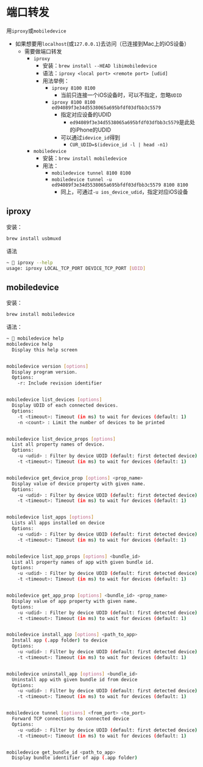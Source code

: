 # 端口转发

用`iproxy`或`mobiledevice`

* 如果想要用`localhost`(或`127.0.0.1`)去访问（已连接到Mac上的iOS设备）
    * 需要做端口转发
        * `iproxy`
            * 安装：`brew install --HEAD libimobiledevice`
            * 语法：`iproxy <local port> <remote port> [udid]`
            * 用法举例：
                * `iproxy 8100 8100`
                    * 当前只连接一个iOS设备时，可以不指定，忽略`UDID`
                * `iproxy 8100 8100 ed94089f3e34d5538065a695bfdf03dfbb3c5579`
                    * 指定对应设备的UDID
                      * `ed94089f3e34d5538065a695bfdf03dfbb3c5579`是此处的iPhone的UDID
                    * 可以通过`idevice_id`得到
                        * `CUR_UDID=$(idevice_id -l | head -n1)`
        * `mobiledevice`
            * 安装：`brew install mobiledevice`
            * 用法：
                * `mobiledevice tunnel 8100 8100`
                * `mobiledevice tunnel -u ed94089f3e34d5538065a695bfdf03dfbb3c5579 8100 8100`
                    * 同上，可通过`-u ios_device_udid`，指定对应iOS设备

## iproxy

安装：

```bash
brew install usbmuxd
```

语法

```bash
~  iproxy --help
usage: iproxy LOCAL_TCP_PORT DEVICE_TCP_PORT [UDID]
```

## mobiledevice

安装：

```bash
brew install mobiledevice
```

语法：

```bash
~  mobiledevice help
mobiledevice help
  Display this help screen


mobiledevice version [options]
  Display program version.
  Options:
    -r: Include revision identifier


mobiledevice list_devices [options]
  Display UDID of each connected devices.
  Options:
    -t <timeout>: Timeout (in ms) to wait for devices (default: 1)
    -n <count> : Limit the number of devices to be printed


mobiledevice list_device_props [options]
  List all property names of device.
  Options:
    -u <udid> : Filter by device UDID (default: first detected device)
    -t <timeout>: Timeout (in ms) to wait for devices (default: 1)


mobiledevice get_device_prop [options] <prop_name>
  Display value of device property with given name.
  Options:
    -u <udid> : Filter by device UDID (default: first detected device)
    -t <timeout>: Timeout (in ms) to wait for devices (default: 1)


mobiledevice list_apps [options]
  Lists all apps installed on device
  Options:
    -u <udid> : Filter by device UDID (default: first detected device)
    -t <timeout>: Timeout (in ms) to wait for devices (default: 1)


mobiledevice list_app_props [options] <bundle_id>
  List all property names of app with given bundle id.
  Options:
    -u <udid> : Filter by device UDID (default: first detected device)
    -t <timeout>: Timeout (in ms) to wait for devices (default: 1)


mobiledevice get_app_prop [options] <bundle_id> <prop_name>
  Display value of app property with given name.
  Options:
    -u <udid> : Filter by device UDID (default: first detected device)
    -t <timeout>: Timeout (in ms) to wait for devices (default: 1)


mobiledevice install_app [options] <path_to_app>
  Install app (.app folder) to device
  Options:
    -u <udid> : Filter by device UDID (default: first detected device)
    -t <timeout>: Timeout (in ms) to wait for devices (default: 1)


mobiledevice uninstall_app [options] <bundle_id>
  Uninstall app with given bundle id from device
  Options:
    -u <udid> : Filter by device UDID (default: first detected device)
    -t <timeout>: Timeout (in ms) to wait for devices (default: 1)


mobiledevice tunnel [options] <from_port> <to_port>
  Forward TCP connections to connected device
  Options:
    -u <udid> : Filter by device UDID (default: first detected device)
    -t <timeout>: Timeout (in ms) to wait for devices (default: 1)


mobiledevice get_bundle_id <path_to_app>
  Display bundle identifier of app (.app folder)
```

